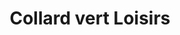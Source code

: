 ---
title: "Collard vert Loisirs"
url: /thillois/collard-vert-loisirs/
shop: centre de jardinage
---